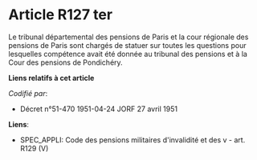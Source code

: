 # Article R127 ter

Le tribunal départemental des pensions de Paris et la cour régionale des pensions de Paris sont chargés de statuer sur toutes
les questions pour lesquelles compétence avait été donnée au tribunal des pensions et à la Cour des pensions de Pondichéry.

**Liens relatifs à cet article**

_Codifié par_:

  - Décret n°51-470 1951-04-24 JORF 27 avril 1951

**Liens**:

  - SPEC_APPLI: Code des pensions militaires d'invalidité et des v - art. R129 (V)
